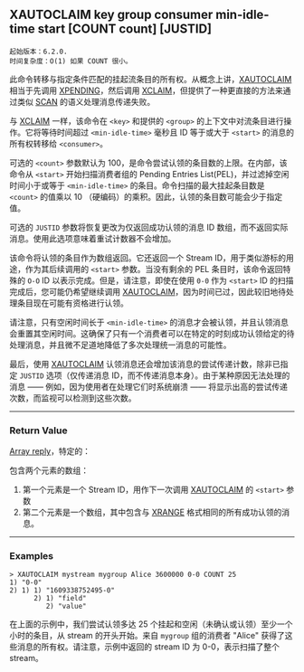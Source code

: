 ## XAUTOCLAIM key group consumer min-idle-time start [COUNT count] [JUSTID]

    起始版本：6.2.0.
    时间复杂度：O(1) 如果 COUNT 很小。

此命令转移与指定条件匹配的挂起流条目的所有权。从概念上讲，[XAUTOCLAIM](xautoclaim.md) 相当于先调用 [XPENDING](xpending.md)，然后调用 [XCLAIM](xclaim.md)，但提供了一种更直接的方法来通过类似 [SCAN](scan.md) 的语义处理消息传递失败。

与 [XCLAIM](xclaim.md) 一样，该命令在 `<key>` 和提供的 `<group>` 的上下文中对流条目进行操作。它将等待时间超过 `<min-idle-time>` 毫秒且 ID 等于或大于 `<start>` 的消息的所有权转移给 `<consumer>`。

可选的 `<count>` 参数默认为 100，是命令尝试认领的条目数的上限。在内部，该命令从 `<start>` 开始扫描消费者组的 Pending Entries List(PEL)，并过滤掉空闲时间小于或等于 `<min-idle-time>` 的条目。命令扫描的最大挂起条目数是 `<count>` 的值乘以 10 （硬编码）的乘积。因此，认领的条目数可能会少于指定值。

可选的 `JUSTID` 参数将恢复更改为仅返回成功认领的消息 ID 数组，而不返回实际消息。使用此选项意味着重试计数器不会增加。

该命令将认领的条目作为数组返回。它还返回一个 Stream ID，用于类似游标的用途，作为其后续调用的 `<start>` 参数。当没有剩余的 PEL 条目时，该命令返回特殊的 `O-O` ID 以表示完成。但是，请注意，即使在使用 `0-0` 作为 `<start>` ID 的扫描完成后，您可能仍希望继续调用 [XAUTOCLAIM](xautoclaim.md)，因为时间已过，因此较旧地待处理条目现在可能有资格进行认领。

请注意，只有空闲时间长于 `<min-idle-time>` 的消息才会被认领，并且认领消息会重置其空闲时间。这确保了只有一个消费者可以在特定的时刻成功认领给定的待处理消息，并且微不足道地降低了多次处理统一消息的可能性。

最后，使用 [XAUTOCLAIM](xautoclaim.md) 认领消息还会增加该消息的尝试传递计数，除非已指定 `JUSTID` 选项（仅传递消息 ID，而不传递消息本身）。由于某种原因无法处理的消息 —— 例如，因为使用者在处理它们时系统崩溃 —— 将显示出高的尝试传递次数，而监视可以检测到这些次数。

---

### Return Value

[Array reply](../topics/protocol.md#resp-arrays)，特定的：

包含两个元素的数组：

1. 第一个元素是一个 Stream ID，用作下一次调用 [XAUTOCLAIM](xautoclaim.md) 的 `<start>` 参数
2. 第二个元素是一个数组，其中包含与 [XRANGE](xrange.md) 格式相同的所有成功认领的消息。

---

### Examples

```
> XAUTOCLAIM mystream mygroup Alice 3600000 0-0 COUNT 25
1) "0-0"
2) 1) 1) "1609338752495-0"
      2) 1) "field"
         2) "value"
```

在上面的示例中，我们尝试认领多达 25 个挂起和空闲（未确认或认领）至少一个小时的条目，从 stream 的开头开始。来自 `mygroup` 组的消费者 "Alice" 获得了这些消息的所有权。请注意，示例中返回的 stream ID 为 0-0，表示扫描了整个 stream。